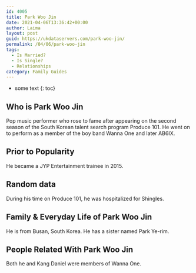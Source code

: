 ```yaml
---
id: 4005
title: Park Woo Jin
date: 2021-04-06T13:36:42+00:00
author: Laima
layout: post
guid: https://ukdataservers.com/park-woo-jin/
permalink: /04/06/park-woo-jin
tags:
  - Is Married?
  - Is Single?
  - Relationships
category: Family Guides
---
```


* some text
{: toc}


## Who is Park Woo Jin
                  
                  
                  
Pop music performer who rose to fame after appearing on the second season of the South Korean talent search program Produce 101. He went on to perform as a member of the boy band Wanna One and later AB6IX.
                  
              
            
              
            
                
                
                
## Prior to Popularity
                  
                  
                  
He became a JYP Entertainment trainee in 2015.
                  
              
            
              
            
                
                
                
## Random data
                  
                  
                  
During his time on Produce 101, he was hospitalized for Shingles.
                  
              
            
              
            
                
                
                
## Family & Everyday Life of Park Woo Jin
                  
                  
                  
He is from Busan, South Korea. He has a sister named Park Ye-rim.
                  
              
            
              
            
                
                
                
## People Related With Park Woo Jin
                  
                  
                  
Both he and Kang Daniel were members of Wanna One. 
                  
              
            
              
            
                
              
            
              
              
            
            
              
            
          
          
          